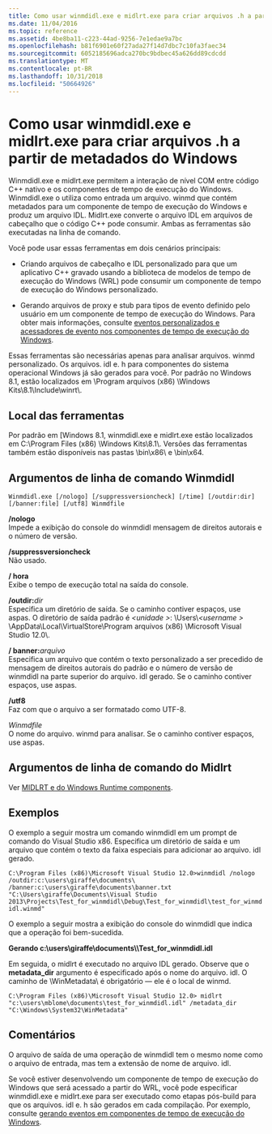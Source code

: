 ```yaml
---
title: Como usar winmdidl.exe e midlrt.exe para criar arquivos .h a partir de metadados do Windows
ms.date: 11/04/2016
ms.topic: reference
ms.assetid: 4be8ba11-c223-44ad-9256-7e1edae9a7bc
ms.openlocfilehash: b81f6901e60f27ada27f14d7dbc7c10fa3faec34
ms.sourcegitcommit: 6052185696adca270bc9bdbec45a626dd89cdcdd
ms.translationtype: MT
ms.contentlocale: pt-BR
ms.lasthandoff: 10/31/2018
ms.locfileid: "50664926"
---
```

# <a name="how-to-use-winmdidlexe-and-midlrtexe-to-create-h-files-from-windows-metadata"></a>Como usar winmdidl.exe e midlrt.exe para criar arquivos .h a partir de metadados do Windows

Winmdidl.exe e midlrt.exe permitem a interação de nível COM entre código C++ nativo e os componentes de tempo de execução do Windows. Winmdidl.exe o utiliza como entrada um arquivo. winmd que contém metadados para um componente de tempo de execução do Windows e produz um arquivo IDL. Midlrt.exe converte o arquivo IDL em arquivos de cabeçalho que o código C++ pode consumir. Ambas as ferramentas são executadas na linha de comando.

Você pode usar essas ferramentas em dois cenários principais:

- Criando arquivos de cabeçalho e IDL personalizado para que um aplicativo C++ gravado usando a biblioteca de modelos de tempo de execução do Windows (WRL) pode consumir um componente de tempo de execução do Windows personalizado.

- Gerando arquivos de proxy e stub para tipos de evento definido pelo usuário em um componente de tempo de execução do Windows. Para obter mais informações, consulte [eventos personalizados e acessadores de evento nos componentes de tempo de execução do Windows](/uwp/winrt-components/custom-events-and-event-accessors-in-windows-runtime-components).

Essas ferramentas são necessárias apenas para analisar arquivos. winmd personalizado. Os arquivos. idl e. h para componentes do sistema operacional Windows já são gerados para você. Por padrão no Windows 8.1, estão localizados em \Program arquivos (x86) \Windows Kits\8.1\Include\winrt\\.

## <a name="location-of-the-tools"></a>Local das ferramentas

Por padrão em [Windows 8.1, winmdidl.exe e midlrt.exe estão localizados em C:\Program Files (x86) \Windows Kits\8.1\\. Versões das ferramentas também estão disponíveis nas pastas \bin\x86\ e \bin\x64\.

## <a name="winmdidl-command-line-arguments"></a>Argumentos de linha de comando Winmdidl

```
Winmdidl.exe [/nologo] [/suppressversioncheck] [/time] [/outdir:dir] [/banner:file] [/utf8] Winmdfile
```

**/nologo**<br/>
Impede a exibição do console do winmdidl mensagem de direitos autorais e o número de versão.

**/suppressversioncheck**<br/>
Não usado.

**/ hora**<br/>
Exibe o tempo de execução total na saída do console.

**/outdir:**<em>dir</em><br/>
Especifica um diretório de saída. Se o caminho contiver espaços, use aspas. O diretório de saída padrão é  *\<unidade >*: \Users\\*\<username >* \AppData\Local\VirtualStore\Program arquivos (x86) \Microsoft Visual Studio 12.0\\.

**/ banner:**<em>arquivo</em><br/>
Especifica um arquivo que contém o texto personalizado a ser precedido de mensagem de direitos autorais do padrão e o número de versão de winmdidl na parte superior do arquivo. idl gerado. Se o caminho contiver espaços, use aspas.

**/utf8**<br/>
Faz com que o arquivo a ser formatado como UTF-8.

*Winmdfile*<br/>
O nome do arquivo. winmd para analisar. Se o caminho contiver espaços, use aspas.

## <a name="midlrt-command-line-arguments"></a>Argumentos de linha de comando do Midlrt

Ver [MIDLRT e do Windows Runtime components](/windows/desktop/Midl/midlrt-and-windows-runtime-components).

## <a name="examples"></a>Exemplos

O exemplo a seguir mostra um comando winmdidl em um prompt de comando do Visual Studio x86. Especifica um diretório de saída e um arquivo que contém o texto da faixa especiais para adicionar ao arquivo. idl gerado.

`C:\Program Files (x86)\Microsoft Visual Studio 12.0>winmdidl /nologo /outdir:c:\users\giraffe\documents\ /banner:c:\users\giraffe\documents\banner.txt "C:\Users\giraffe\Documents\Visual Studio 2013\Projects\Test_for_winmdidl\Debug\Test_for_winmdidl\test_for_winmdidl.winmd"`

O exemplo a seguir mostra a exibição do console do winmdidl que indica que a operação foi bem-sucedida.

**Gerando c:\users\giraffe\documents\\\Test_for_winmdidl.idl**

Em seguida, o midlrt é executado no arquivo IDL gerado. Observe que o **metadata_dir** argumento é especificado após o nome do arquivo. idl. O caminho de \WinMetadata\ é obrigatório — ele é o local de winmd.

`C:\Program Files (x86)\Microsoft Visual Studio 12.0> midlrt "c:\users\mblome\documents\test_for_winmdidl.idl" /metadata_dir "C:\Windows\System32\WinMetadata"`

## <a name="remarks"></a>Comentários

O arquivo de saída de uma operação de winmdidl tem o mesmo nome como o arquivo de entrada, mas tem a extensão de nome de arquivo. idl.

Se você estiver desenvolvendo um componente de tempo de execução do Windows que será acessado a partir do WRL, você pode especificar winmdidl.exe e midlrt.exe para ser executado como etapas pós-build para que os arquivos. idl e. h são gerados em cada compilação. Por exemplo, consulte [gerando eventos em componentes de tempo de execução do Windows](/uwp/winrt-components/raising-events-in-windows-runtime-components).